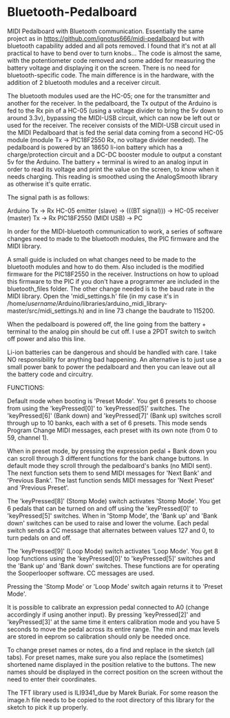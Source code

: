 # Bluetooth-Pedalboard
MIDI Pedalboard with Bluetooth communication.
Essentially the same project as in https://github.com/ignotus666/midi-pedalboard but with bluetooth capability added and all pots removed. I found that it's not at all practical to have to bend over to turn knobs... The code is almost the same, with the potentiometer code removed and some added for measuring the battery voltage and displaying it on the screen. There is no need for bluetooth-specific code. The main difference is in the hardware, with the addition of 2 bluetooth modules and a receiver circuit.

The bluetooth modules used are the HC-05; one for the transmitter and another for the receiver. In the pedalboard, the Tx output of the Arduino is fed to the Rx pin of a HC-05 (using a voltage divider to bring the 5v down to around 3.3v), bypassing the MIDI-USB circuit, which can now be left out or used for the receiver. The receiver consists of the MIDI-USB circuit used in the MIDI Pedalboard that is fed the serial data coming from a second HC-05 module (module Tx -> PIC18F2550 Rx, no voltage divider needed). The pedalboard is powered by an 18650 li-ion battery which has a charge/protection circuit and a DC-DC booster module to output a constant 5v for the Arduino. The battery + terminal is wired to an analog input in order to read its voltage and print the value on the screen, to know when it needs charging. This reading is smoothed using the AnalogSmooth library as otherwise it's quite erratic.

The signal path is as follows:

Arduino Tx -> Rx HC-05 emitter (slave) -> (((BT signal))) -> HC-05 receiver (master) Tx -> Rx PIC18F2550 (MIDI USB) -> PC

In order for the MIDI-bluetooth communication to work, a series of software changes need to made to the bluetooth modules, the PIC firmware and the MIDI library.

A small guide is included on what changes need to be made to the bluetooth modules and how to do them. Also included is the modified firmware for the PIC18F2550 in the receiver. Instructions on how to upload this firmware to the PIC if you don't have a programmer are included in the bluetooth_files folder. The other change needed is to the baud rate in the MIDI library. Open the 'midi_settings.h' file (in my case it's in /home/*username*/Arduino/libraries/arduino_midi_library-master/src/midi_settings.h) and in line 73 change the baudrate to 115200.

When the pedalboard is powered off, the line going from the battery + terminal to the analog pin should be cut off. I use a 2PDT switch to switch off power and also this line.

Li-ion batteries can be dangerous and should be handled with care. I take NO responsibility for anything bad happening. An alternative is to just use a small power bank to power the pedalboard and then you can leave out all the battery code and circuitry.

FUNCTIONS:

Default mode when booting is 'Preset Mode'. You get 6 presets to choose from using the 'keyPressed[0]' to 'keyPressed[5]' switches. The 'keyPressed[6]' (Bank down) and 'keyPressed[7]' (Bank up) switches scroll through up to 10 banks, each with a set of 6 presets. This mode sends Program Change MIDI messages, each preset with its own note (from 0 to 59, channel 1).

When in preset mode, by pressing the expression pedal + Bank down you can scroll through 3 different functions for the bank change buttons. In default mode they scroll through the pedalboard's banks (no MIDI sent). The next function sets them to send MIDI messages for 'Next Bank' and 'Previous Bank'. The last function sends MIDI messages for 'Next Preset' and 'Previous Preset'.

The 'keyPressed[8]' (Stomp Mode) switch activates 'Stomp Mode'. You get 6 pedals that can be turned on and off using the 'keyPressed[0]' to 'keyPressed[5]' switches. When in 'Stomp Mode', the 'Bank up' and 'Bank down' switches can be used to raise and lower the volume. Each pedal switch sends a CC message that alternates between values 127 and 0, to turn pedals on and off.

The 'keyPressed[9]' (Loop Mode) switch activates 'Loop Mode'. You get 8 loop functions using the 'keyPressed[0]' to 'keyPressed[5]' switches and the 'Bank up' and 'Bank down' switches. These functions are for operating the Sooperlooper software. CC messages are used.

Pressing the 'Stomp Mode' or 'Loop Mode' switch again returns it to 'Preset Mode'.

It is possible to calibrate an expression pedal connected to A0 (change accordingly if using another input). By pressing 'keyPressed[2]' and 'keyPressed[3]' at the same time it enters calibration mode and you have 5 seconds to move the pedal across its entire range. The min and max levels are stored in eeprom so calibration should only be needed once.

To change preset names or notes, do a find and replace in the sketch (all tabs). For preset names, make sure you also replace the (sometimes) shortened name displayed in the position relative to the buttons. The new names should be displayed in the correct position on the screen without the need to enter their coordinates.

The TFT library used is ILI9341_due by Marek Buriak. For some reason the image.h file needs to be copied to the root directory of this library for the sketch to pick it up properly.
